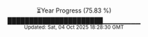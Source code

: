 <p align="center">
⏳Year Progress (75.83 %) <br>
██████████████████████▁▁▁▁▁▁▁▁ <br>
<sub>Updated: Sat, 04 Oct 2025 18:28:30 GMT</sub>
</p>

